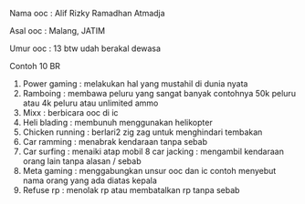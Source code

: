 Nama ooc : Alif Rizky Ramadhan Atmadja

Asal ooc : Malang, JATIM 

Umur ooc : 13 btw udah berakal dewasa



Contoh 10 BR
1. Power gaming : melakukan hal yang mustahil di dunia nyata
2. Ramboing : membawa peluru yang  sangat banyak contohnya 50k peluru atau 4k peluru atau unlimited ammo
3. Mixx : berbicara ooc di ic
4. Heli blading : membunuh menggunakan helikopter
5. Chicken running : berlari2 zig zag untuk menghindari tembakan
6. Car ramming : menabrak kendaraan tanpa sebab
7. Car surfing : menaiki atap mobil
8 car jacking : mengambil kendaraan orang lain tanpa alasan / sebab
9. Meta gaming : menggabungkan unsur ooc dan ic contoh menyebut nama orang  yang ada diatas kepala
10. Refuse rp : menolak rp atau membatalkan rp tanpa sebab
